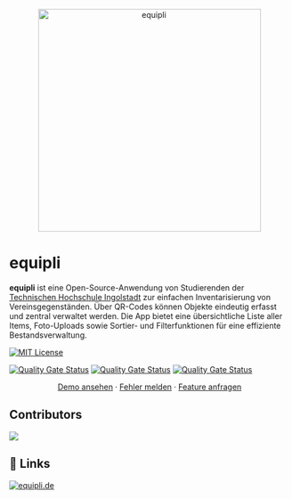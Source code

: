 <p align="center">
  <img src="https://i.imgur.com/YXkoQu3.png" alt="equipli" style="width: 400px;">
</p>

# equipli
**equipli** ist eine Open-Source-Anwendung von Studierenden der [Technischen Hochschule Ingolstadt](https://www.thi.de/) zur einfachen Inventarisierung von Vereinsgegenständen. Über QR-Codes können Objekte eindeutig erfasst und zentral verwaltet werden. Die App bietet eine übersichtliche Liste aller Items, Foto-Uploads sowie Sortier- und Filterfunktionen für eine effiziente Bestandsverwaltung.

[![MIT License](https://img.shields.io/badge/License-MIT-green.svg)](https://choosealicense.com/licenses/mit/)

[![Quality Gate Status](https://sonarcloud.io/api/project_badges/measure?project=de.equipli%3Ainventoryservice&metric=alert_status)](https://sonarcloud.io/summary/new_code?id=de.equipli%3Ainventoryservice)
[![Quality Gate Status](https://sonarcloud.io/api/project_badges/measure?project=de.equipli%3Aqrservice&metric=alert_status)](https://sonarcloud.io/summary/new_code?id=de.equipli%3Aqrservice)
[![Quality Gate Status](https://sonarcloud.io/api/project_badges/measure?project=de.equipli%3Areservationservice&metric=alert_status)](https://sonarcloud.io/summary/new_code?id=de.equipli%3Areservationservice)

<p align="center">
    <a href="https://app.equipli.de">Demo ansehen</a>
    ·
    <a href="https://github.com/thiws24/equipli/issues/new?labels=bug">Fehler melden</a>
    ·
    <a href="https://github.com/thiws24/equipli/issues/new?labels=enhancement">Feature anfragen</a>
</p>

## Contributors
<a href="https://github.com/thiws24/equipli/graphs/contributors">
  <img src="https://contrib.rocks/image?repo=thiws24/equipli" />
</a>

## 🔗 Links
[![equipli.de](https://img.shields.io/badge/equipli.de-f27428?style=for-the-badge&logo=ko-fi&logoColor=fff)](https://equipli.de/)
